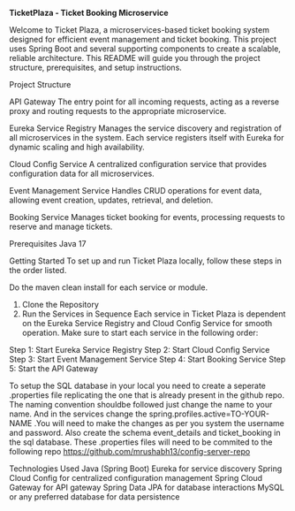 **TicketPlaza - Ticket Booking Microservice**

Welcome to Ticket Plaza, a microservices-based ticket booking system designed for efficient event management and ticket booking. This project uses Spring Boot and several supporting components to create a scalable, reliable architecture. This README will guide you through the project structure, prerequisites, and setup instructions.

Project Structure

API Gateway
The entry point for all incoming requests, acting as a reverse proxy and routing requests to the appropriate microservice.

Eureka Service Registry
Manages the service discovery and registration of all microservices in the system. Each service registers itself with Eureka for dynamic scaling and high availability.

Cloud Config Service
A centralized configuration service that provides configuration data for all microservices.

Event Management Service
Handles CRUD operations for event data, allowing event creation, updates, retrieval, and deletion.

Booking Service
Manages ticket booking for events, processing requests to reserve and manage tickets.

Prerequisites
Java 17

Getting Started
To set up and run Ticket Plaza locally, follow these steps in the order listed.

Do the maven clean install for each service or module.

1. Clone the Repository
2. Run the Services in Sequence
Each service in Ticket Plaza is dependent on the Eureka Service Registry and Cloud Config Service for smooth operation. Make sure to start each service in the following order:

Step 1: Start Eureka Service Registry
Step 2: Start Cloud Config Service
Step 3: Start Event Management Service
Step 4: Start Booking Service
Step 5: Start the API Gateway

To setup the SQL database in your local you need to create a seperate .properties file replicating the one that is already present in the github repo. The naming convention shouldbe followed just change the name to your name. And in the services change the spring.profiles.active=TO-YOUR-NAME .You will need to make the changes as per you system the username and password. Also create the schema event_details and ticket_booking in the sql database. These .properties files will need to be commited to the following repo https://github.com/mrushabh13/config-server-repo

Technologies Used
Java (Spring Boot)
Eureka for service discovery
Spring Cloud Config for centralized configuration management
Spring Cloud Gateway for API gateway
Spring Data JPA for database interactions
MySQL or any preferred database for data persistence
